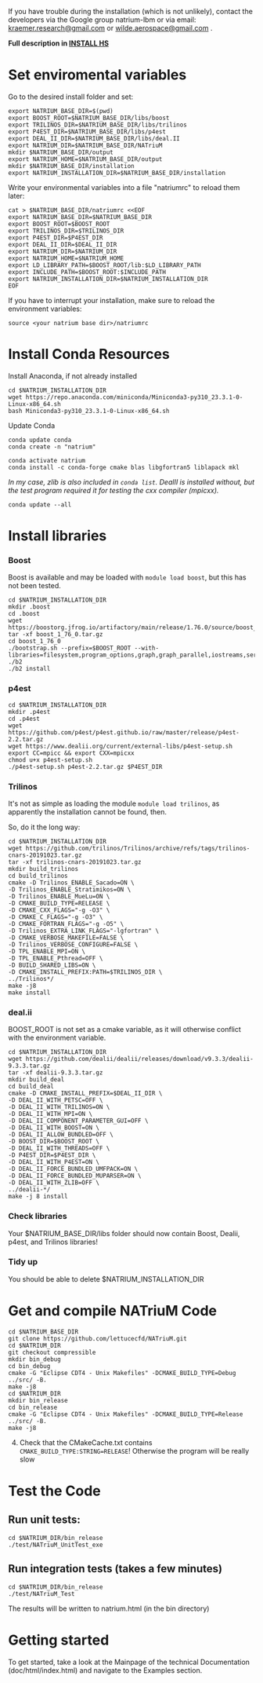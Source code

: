 
If you have trouble during the installation (which is not unlikely), contact the developers via the Google group natrium-lbm
or via email: kraemer.research@gmail.com or wilde.aerospace@gmail.com .

**Full description in [INSTALL HS](https://github.com/PhiSpel/NATriuM/blob/patch-1/src/doc/INSTALL_HS.md)**

# Set enviromental variables
Go to the desired install folder and set:

```
export NATRIUM_BASE_DIR=$(pwd)
export BOOST_ROOT=$NATRIUM_BASE_DIR/libs/boost
export TRILINOS_DIR=$NATRIUM_BASE_DIR/libs/trilinos
export P4EST_DIR=$NATRIUM_BASE_DIR/libs/p4est
export DEAL_II_DIR=$NATRIUM_BASE_DIR/libs/deal.II
export NATRIUM_DIR=$NATRIUM_BASE_DIR/NATriuM
mkdir $NATRIUM_BASE_DIR/output
export NATRIUM_HOME=$NATRIUM_BASE_DIR/output
mkdir $NATRIUM_BASE_DIR/installation
export NATRIUM_INSTALLATION_DIR=$NATRIUM_BASE_DIR/installation

```

Write your environmental variables into a file "natriumrc" to reload them later:
```
cat > $NATRIUM_BASE_DIR/natriumrc <<EOF
export NATRIUM_BASE_DIR=$NATRIUM_BASE_DIR
export BOOST_ROOT=$BOOST_ROOT
export TRILINOS_DIR=$TRILINOS_DIR
export P4EST_DIR=$P4EST_DIR
export DEAL_II_DIR=$DEAL_II_DIR
export NATRIUM_DIR=$NATRIUM_DIR
export NATRIUM_HOME=$NATRIUM_HOME
export LD_LIBRARY_PATH=$BOOST_ROOT/lib:$LD_LIBRARY_PATH
export INCLUDE_PATH=$BOOST_ROOT:$INCLUDE_PATH
export NATRIUM_INSTALLATION_DIR=$NATRIUM_INSTALLATION_DIR
EOF

```

If you have to interrupt your installation, make sure to reload the environment variables:
```
source <your natrium base dir>/natriumrc

```

# Install Conda Resources

Install Anaconda, if not already installed
```
cd $NATRIUM_INSTALLATION_DIR
wget https://repo.anaconda.com/miniconda/Miniconda3-py310_23.3.1-0-Linux-x86_64.sh
bash Miniconda3-py310_23.3.1-0-Linux-x86_64.sh

```

Update Conda
```
conda update conda
conda create -n "natrium"

```
```
conda activate natrium
conda install -c conda-forge cmake blas libgfortran5 liblapack mkl

```
*In my case, zlib is also included in `conda list`. DealII is installed without, but the test program required it for testing the cxx compiler (mpicxx).*
```
conda update --all

```

# Install libraries

### Boost
Boost is available and may be loaded with `module load boost`, but this has not been tested.

```
cd $NATRIUM_INSTALLATION_DIR
mkdir .boost
cd .boost
wget https://boostorg.jfrog.io/artifactory/main/release/1.76.0/source/boost_1_76_0.tar.gz
tar -xf boost_1_76_0.tar.gz
cd boost_1_76_0
./bootstrap.sh --prefix=$BOOST_ROOT --with-libraries=filesystem,program_options,graph,graph_parallel,iostreams,serialization,system,test,timer,thread
./b2
./b2 install

```

### p4est  

```
cd $NATRIUM_INSTALLATION_DIR
mkdir .p4est
cd .p4est
wget https://github.com/p4est/p4est.github.io/raw/master/release/p4est-2.2.tar.gz
wget https://www.dealii.org/current/external-libs/p4est-setup.sh
export CC=mpicc && export CXX=mpicxx
chmod u+x p4est-setup.sh
./p4est-setup.sh p4est-2.2.tar.gz $P4EST_DIR

```

### Trilinos

It's not as simple as loading the module `module load trilinos`, as apparently the installation cannot be found, then.

So, do it the long way:
```
cd $NATRIUM_INSTALLATION_DIR
wget https://github.com/trilinos/Trilinos/archive/refs/tags/trilinos-cnars-20191023.tar.gz
tar -xf trilinos-cnars-20191023.tar.gz
mkdir build_trilinos
cd build_trilinos
cmake -D Trilinos_ENABLE_Sacado=ON \
-D Trilinos_ENABLE_Stratimikos=ON \
-D Trilinos_ENABLE_MueLu=ON \
-D CMAKE_BUILD_TYPE=RELEASE \
-D CMAKE_CXX_FLAGS="-g -O3" \
-D CMAKE_C_FLAGS="-g -O3" \
-D CMAKE_FORTRAN_FLAGS="-g -O5" \
-D Trilinos_EXTRA_LINK_FLAGS="-lgfortran" \
-D CMAKE_VERBOSE_MAKEFILE=FALSE \
-D Trilinos_VERBOSE_CONFIGURE=FALSE \
-D TPL_ENABLE_MPI=ON \
-D TPL_ENABLE_Pthread=OFF \
-D BUILD_SHARED_LIBS=ON \
-D CMAKE_INSTALL_PREFIX:PATH=$TRILINOS_DIR \
../Trilinos*/
make -j8
make install

```

### deal.ii

[//]: # (**deal II is compiled without zlib, but runs a test compilation on mpicxx and mpicc, which fails in Siegen. You may need ot manually install/link it.**
In this case, search for the conda location and add this to options, e.g., `-D ZLIB_LIBRARY=~/miniconda3/pkgs/zlib-1.2.13-hd590300_5/lib/libz.so -D ZLIB_INCLUDE_DIR=~/miniconda3/pkgs/zlib-1.2.13-hd590300_5/include`. **make sure `$BOOST_ROOT` is still set correctly**)

BOOST_ROOT is not set as a cmake variable, as it will otherwise conflict with the environment variable.

```
cd $NATRIUM_INSTALLATION_DIR
wget https://github.com/dealii/dealii/releases/download/v9.3.3/dealii-9.3.3.tar.gz
tar -xf dealii-9.3.3.tar.gz
mkdir build_deal
cd build_deal
cmake -D CMAKE_INSTALL_PREFIX=$DEAL_II_DIR \
-D DEAL_II_WITH_PETSC=OFF \
-D DEAL_II_WITH_TRILINOS=ON \
-D DEAL_II_WITH_MPI=ON \
-D DEAL_II_COMPONENT_PARAMETER_GUI=OFF \
-D DEAL_II_WITH_BOOST=ON \
-D DEAL_II_ALLOW_BUNDLED=OFF \
-D BOOST_DIR=$BOOST_ROOT \
-D DEAL_II_WITH_THREADS=OFF \
-D P4EST_DIR=$P4EST_DIR \
-D DEAL_II_WITH_P4EST=ON \
-D DEAL_II_FORCE_BUNDLED_UMFPACK=ON \
-D DEAL_II_FORCE_BUNDLED_MUPARSER=ON \
-D DEAL_II_WITH_ZLIB=OFF \
../dealii-*/
make -j 8 install

```
 
### Check libraries

Your $NATRIUM_BASE_DIR/libs folder should now contain Boost, Dealii, p4est, and Trilinos libraries! 

### Tidy up

You should be able to delete $NATRIUM_INSTALLATION_DIR

# Get and compile NATriuM Code

```
cd $NATRIUM_BASE_DIR
git clone https://github.com/lettucecfd/NATriuM.git
cd $NATRIUM_DIR
git checkout compressible
mkdir bin_debug
cd bin_debug
cmake -G "Eclipse CDT4 - Unix Makefiles" -DCMAKE_BUILD_TYPE=Debug ../src/ -B.
make -j8
cd $NATRIUM_DIR
mkdir bin_release
cd bin_release
cmake -G "Eclipse CDT4 - Unix Makefiles" -DCMAKE_BUILD_TYPE=Release ../src/ -B.
make -j8

```

4. Check that the CMakeCache.txt contains `CMAKE_BUILD_TYPE:STRING=RELEASE`! Otherwise the program will be really slow

# Test the Code

## Run unit tests:

```
cd $NATRIUM_DIR/bin_release
./test/NATriuM_UnitTest_exe

```

## Run integration tests (takes a few minutes)
```
cd $NATRIUM_DIR/bin_release
./test/NATriuM_Test

```

The results will be written to natrium.html (in the bin directory)

# Getting started

To get started, take a look at the Mainpage of the technical Documentation (doc/html/index.html) and navigate to the Examples section.
        


